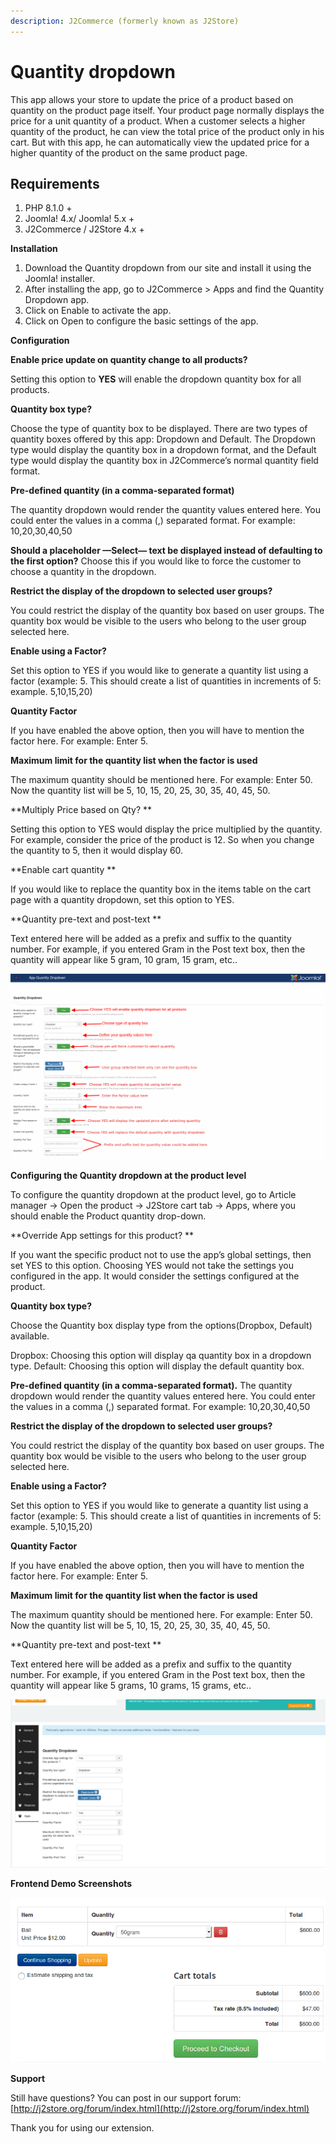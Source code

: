 ```yaml
---
description: J2Commerce (formerly known as J2Store)
---
```


# Quantity dropdown

This app allows your store to update the price of a product based on quantity on the product page itself. Your product page normally displays the price for a unit quantity of a product. When a customer selects a higher quantity of the product, he can view the total price of the product only in his cart. But with this app, he can automatically view the updated price for a higher quantity of the product on the same product page.

## Requirements <a href="#requirements" id="requirements"></a>

1. PHP 8.1.0 +
2. Joomla! 4.x/ Joomla! 5.x +
3. J2Commerce / J2Store 4.x +

**Installation**

1. Download the Quantity dropdown from our site and install it using the Joomla! installer.
2. After installing the app, go to J2Commerce > Apps and find the Quantity Dropdown app.
3. Click on Enable to activate the app.
4. Click on Open to configure the basic settings of the app.

**Configuration**

**Enable price update on quantity change to all products?**

Setting this option to **YES** will enable the dropdown quantity box for all products.

**Quantity box type?**

Choose the type of quantity box to be displayed. There are two types of quantity boxes offered by this app: Dropdown and Default. The Dropdown type would display the quantity box in a dropdown format, and the Default type would display the quantity box in J2Commerce’s normal quantity field format.

**Pre-defined quantity (in a comma-separated format)**

The quantity dropdown would render the quantity values entered here. You could enter the values in a comma (,) separated format. For example: 10,20,30,40,50

**Should a placeholder —Select— text be displayed instead of defaulting to the first option?** Choose this if you would like to force the customer to choose a quantity in the dropdown.

**Restrict the display of the dropdown to selected user groups?**

You could restrict the display of the quantity box based on user groups. The quantity box would be visible to the users who belong to the user group selected here.

**Enable using a Factor?**

Set this option to YES if you would like to generate a quantity list using a factor (example: 5. This should create a list of quantities in increments of 5: example. 5,10,15,20)

**Quantity Factor**

If you have enabled the above option, then you will have to mention the factor here. For example: Enter 5.

**Maximum limit for the quantity list when the factor is used**

The maximum quantity should be mentioned here. For example: Enter 50. Now the quantity list will be 5, 10, 15, 20, 25, 30, 35, 40, 45, 50.

\*\*Multiply Price based on Qty? \*\*

Setting this option to YES would display the price multiplied by the quantity. For example, consider the price of the product is 12. So when you change the quantity to 5, then it would display 60.

\*\*Enable cart quantity \*\*

If you would like to replace the quantity box in the items table on the cart page with a quantity dropdown, set this option to YES.

\*\*Quantity pre-text and post-text \*\*

Text entered here will be added as a prefix and suffix to the quantity number. For example, if you entered Gram in the Post text box, then the quantity will appear like 5 gram, 10 gram, 15 gram, etc..

![qd01](https://raw.githubusercontent.com/j2store/doc-images/master/apps/Quantity%20dropdown/qd_01.png)

**Configuring the Quantity dropdown at the product level**

To configure the quantity dropdown at the product level, go to Article manager -> Open the product -> J2Store cart tab -> Apps, where you should enable the Product quantity drop-down.

\*\*Override App settings for this product? \*\*

If you want the specific product not to use the app’s global settings, then set YES to this option. Choosing YES would not take the settings you configured in the app. It would consider the settings configured at the product.

**Quantity box type?**

Choose the Quantity box display type from the options(Dropbox, Default) available.

Dropbox: Choosing this option will display qa quantity box in a dropdown type. Default: Choosing this option will display the default quantity box.

**Pre-defined quantity (in a comma-separated format).** The quantity dropdown would render the quantity values entered here. You could enter the values in a comma (,) separated format. For example: 10,20,30,40,50

**Restrict the display of the dropdown to selected user groups?**

You could restrict the display of the quantity box based on user groups. The quantity box would be visible to the users who belong to the user group selected here.

**Enable using a Factor?**

Set this option to YES if you would like to generate a quantity list using a factor (example: 5. This should create a list of quantities in increments of 5: example. 5,10,15,20)

**Quantity Factor**

If you have enabled the above option, then you will have to mention the factor here. For example: Enter 5.

**Maximum limit for the quantity list when the factor is used**

The maximum quantity should be mentioned here. For example: Enter 50. Now the quantity list will be 5, 10, 15, 20, 25, 30, 35, 40, 45, 50.

\*\*Quantity pre-text and post-text \*\*

Text entered here will be added as a prefix and suffix to the quantity number. For example, if you entered Gram in the Post text box, then the quantity will appear like 5 grams, 10 grams, 15 grams, etc..

![qd02](https://raw.githubusercontent.com/j2store/doc-images/master/apps/Quantity%20dropdown/qd_02.png)

**Frontend Demo Screenshots**

![qd04](https://raw.githubusercontent.com/j2store/doc-images/master/apps/Quantity%20dropdown/qd_04.png)

**Support**

Still have questions? You can post in our support forum: [http://j2store.org/forum/index.html](http://j2store.org/forum/index.html)

Thank you for using our extension.

